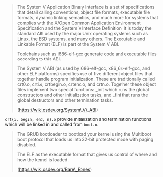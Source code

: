> The System V Application Binary Interface is a set of specifications that detail calling conventions, object file formats, executable file formats, dynamic linking semantics, and much more for systems that complies with the X/Open Common Application Environment Specification and the System V Interface Definition. It is today the standard ABI used by the major Unix operating systems such as Linux, the BSD systems, and many others. The Executable and Linkable Format (ELF) is part of the System V ABI.
>
> Toolchains such as i686-elf-gcc generate code and executable files according to this ABI. 
>
> The System V ABI (as used by i686-elf-gcc, x86\_64-elf-gcc, and other ELF platforms) specifies use of five different object files that together handle program initialization. These are traditionally called crt0.o, crti.o, crtbegin.o, crtend.o, and crtn.o. Together these object files implement two special functions: \_init which runs the global constructors and other initialization tasks, and \_fini that runs the global destructors and other termination tasks. 
>
> (https://wiki.osdev.org/System\_V\_ABI)

`crt{i, begin, end, n}.o` provide initialization and termination functions which will be linked in and called from `boot.o`.

> The GRUB bootloader to bootload your kernel using the Multiboot boot protocol that loads us into 32-bit protected mode with paging disabled.
>
> The ELF as the executable format that gives us control of where and how the kernel is loaded.
>
> (https://wiki.osdev.org/Bare\_Bones)
